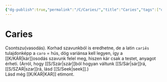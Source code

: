 ```yaml
---
{"dg-publish":true,"permalink":"/C/Caries/","title":"Caries","tags":["dg_uploaded"],"created":"2023-10-23T02:19","updated":"2023-10-23T02:19"}
---
```



# Caries

Csontszu(vasodás). Korhad szavunkból is eredhetne, de a latin `cariēs` tulajdonképp a `caro` = hús, dög variánsa kell legyen, így a [[K/KÁR\|kár]]osodás szavunk felel meg, hiszen kár csak a testet, anyagot érheti. (Arról, hogy [[S/Szár\|szár]]ból hogyan váltunk [[S/Sár\|sár]]rá, [[S/SZAR\|szar]]rá, lásd [[S/Seek\|seek]].)  
Lásd még [[K/KAR\|KAR]] etimont.  